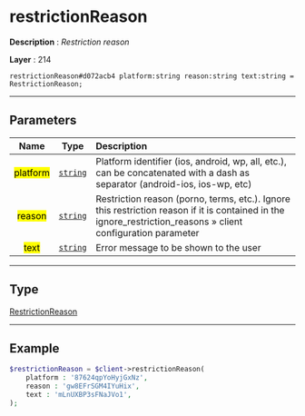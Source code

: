 # restrictionReason

**Description** : *Restriction reason*

**Layer** : 214

```tl
restrictionReason#d072acb4 platform:string reason:string text:string = RestrictionReason;
```

---

## Parameters

| Name | Type | Description |
| :---: | :---: | :--- |
| <mark>platform</mark> | [`string`](type/string) | Platform identifier (ios, android, wp, all, etc.), can be concatenated with a dash as separator (android-ios, ios-wp, etc) |
| <mark>reason</mark> | [`string`](type/string) | Restriction reason (porno, terms, etc.). Ignore this restriction reason if it is contained in the ignore_restriction_reasons » client configuration parameter |
| <mark>text</mark> | [`string`](type/string) | Error message to be shown to the user |

---

## Type

[RestrictionReason](type/RestrictionReason)

---

## Example

```php
$restrictionReason = $client->restrictionReason(
	platform : '87624qpYoHyjGxNz',
	reason : 'gw8EFrSGM4IYuHix',
	text : 'mLnUXBP3sFNaJVo1',
);
```